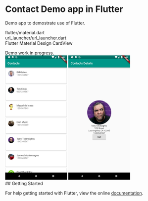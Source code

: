 # Contact Demo app in Flutter

Demo app to demostrate use of Flutter.<br/>

flutter/material.dart<br/>
url_launcher/url_launcher.dart<br/>
Flutter Material Design CardView<br/>
<div>
Demo work in progress.<br/>

<img src="ContactList.png" alt="ContactList.png" height="400dp">
  
<img src="ContactDetails.png" alt="ContactDetails.png" height="400dp">
</div>
## Getting Started

For help getting started with Flutter, view the online
[documentation](https://flutter.io/).


